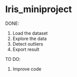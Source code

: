 # Iris_miniproject
DONE:
1) Load the dataset
2) Explore the data
3) Detect outliers
4) Export result

TO DO:
1) Improve code
